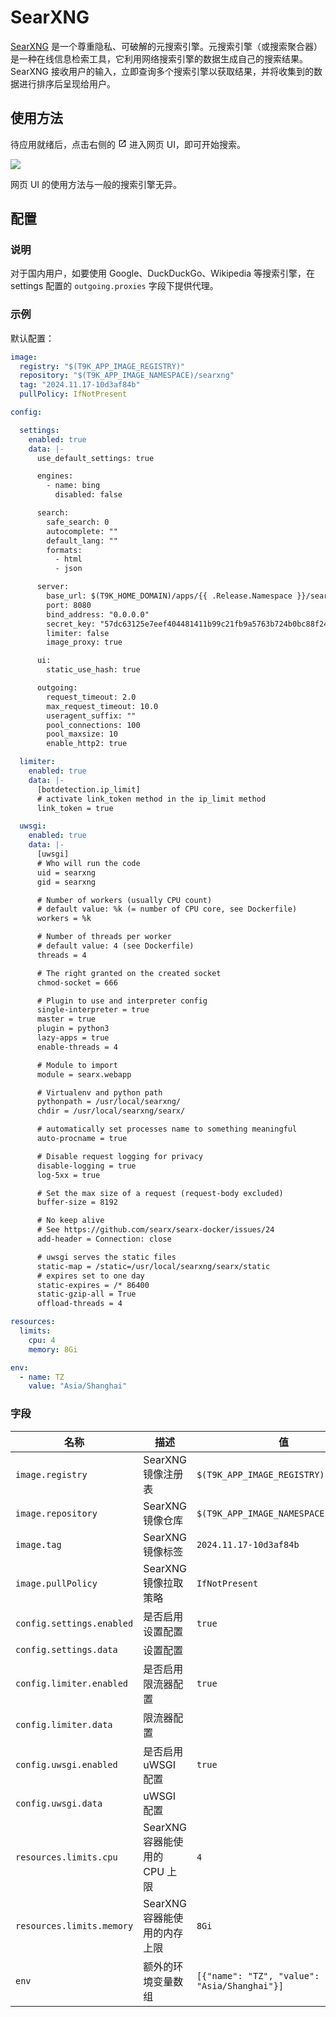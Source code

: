 # SearXNG

[SearXNG](https://github.com/searxng/searxng) 是一个尊重隐私、可破解的元搜索引擎。元搜索引擎（或搜索聚合器）是一种在线信息检索工具，它利用网络搜索引擎的数据生成自己的搜索结果。SearXNG 接收用户的输入，立即查询多个搜索引擎以获取结果，并将收集到的数据进行排序后呈现给用户。

## 使用方法

待应用就绪后，点击右侧的 <svg width="1em" height="1em" class="MuiSvgIcon-root MuiSvgIcon-colorPrimary MuiSvgIcon-fontSizeMedium css-jxtyyz" focusable="false" aria-hidden="true" viewBox="0 0 24 24" data-testid="OpenInNewIcon"><path d="M19 19H5V5h7V3H5c-1.11 0-2 .9-2 2v14c0 1.1.89 2 2 2h14c1.1 0 2-.9 2-2v-7h-2zM14 3v2h3.59l-9.83 9.83 1.41 1.41L19 6.41V10h2V3z"></path></svg> 进入网页 UI，即可开始搜索。

![](https://s2.loli.net/2024/11/21/EtKkJTqHvbRpazd.png)

网页 UI 的使用方法与一般的搜索引擎无异。

## 配置

### 说明

对于国内用户，如要使用 Google、DuckDuckGo、Wikipedia 等搜索引擎，在 settings 配置的 `outgoing.proxies` 字段下提供代理。

### 示例

默认配置：

```yaml
image:
  registry: "$(T9K_APP_IMAGE_REGISTRY)"
  repository: "$(T9K_APP_IMAGE_NAMESPACE)/searxng"
  tag: "2024.11.17-10d3af84b"
  pullPolicy: IfNotPresent

config:

  settings:
    enabled: true
    data: |-
      use_default_settings: true

      engines:
        - name: bing
          disabled: false

      search:
        safe_search: 0
        autocomplete: ""
        default_lang: ""
        formats:
          - html
          - json

      server:
        base_url: $(T9K_HOME_DOMAIN)/apps/{{ .Release.Namespace }}/searxng/{{ .Release.Name }}/
        port: 8080
        bind_address: "0.0.0.0"
        secret_key: "57dc63125e7eef404481411b99c21fb9a5763b724b0bc88f2440ef373cf94809"
        limiter: false
        image_proxy: true

      ui:
        static_use_hash: true

      outgoing:
        request_timeout: 2.0
        max_request_timeout: 10.0
        useragent_suffix: ""
        pool_connections: 100
        pool_maxsize: 10
        enable_http2: true

  limiter:
    enabled: true
    data: |-
      [botdetection.ip_limit]
      # activate link_token method in the ip_limit method
      link_token = true

  uwsgi:
    enabled: true
    data: |-
      [uwsgi]
      # Who will run the code
      uid = searxng
      gid = searxng

      # Number of workers (usually CPU count)
      # default value: %k (= number of CPU core, see Dockerfile)
      workers = %k

      # Number of threads per worker
      # default value: 4 (see Dockerfile)
      threads = 4

      # The right granted on the created socket
      chmod-socket = 666

      # Plugin to use and interpreter config
      single-interpreter = true
      master = true
      plugin = python3
      lazy-apps = true
      enable-threads = 4

      # Module to import
      module = searx.webapp

      # Virtualenv and python path
      pythonpath = /usr/local/searxng/
      chdir = /usr/local/searxng/searx/

      # automatically set processes name to something meaningful
      auto-procname = true

      # Disable request logging for privacy
      disable-logging = true
      log-5xx = true

      # Set the max size of a request (request-body excluded)
      buffer-size = 8192

      # No keep alive
      # See https://github.com/searx/searx-docker/issues/24
      add-header = Connection: close

      # uwsgi serves the static files
      static-map = /static=/usr/local/searxng/searx/static
      # expires set to one day
      static-expires = /* 86400
      static-gzip-all = True
      offload-threads = 4

resources:
  limits:
    cpu: 4
    memory: 8Gi

env:
  - name: TZ
    value: "Asia/Shanghai"
```

### 字段

| 名称                      | 描述                          | 值                                           |
| ------------------------- | ----------------------------- | -------------------------------------------- |
| `image.registry`          | SearXNG 镜像注册表            | `$(T9K_APP_IMAGE_REGISTRY)`                  |
| `image.repository`        | SearXNG 镜像仓库              | `$(T9K_APP_IMAGE_NAMESPACE)/searxng`         |
| `image.tag`               | SearXNG 镜像标签              | `2024.11.17-10d3af84b`                       |
| `image.pullPolicy`        | SearXNG 镜像拉取策略          | `IfNotPresent`                               |
| `config.settings.enabled` | 是否启用设置配置              | `true`                                       |
| `config.settings.data`    | 设置配置                      |                                              |
| `config.limiter.enabled`  | 是否启用限流器配置            | `true`                                       |
| `config.limiter.data`     | 限流器配置                    |                                              |
| `config.uwsgi.enabled`    | 是否启用 uWSGI 配置           | `true`                                       |
| `config.uwsgi.data`       | uWSGI 配置                    |                                              |
| `resources.limits.cpu`    | SearXNG 容器能使用的 CPU 上限 | `4`                                          |
| `resources.limits.memory` | SearXNG 容器能使用的内存上限  | `8Gi`                                        |
| `env`                     | 额外的环境变量数组            | `[{"name": "TZ", "value": "Asia/Shanghai"}]` |
